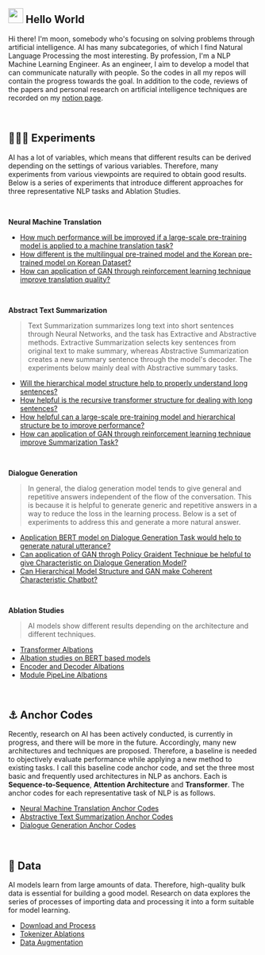## <img src="https://emojis.slackmojis.com/emojis/images/1531849430/4246/blob-sunglasses.gif?1531849430" width="30"/> Hello World
Hi there! I'm moon, somebody who's focusing on solving problems through artificial intelligence. AI has many subcategories, of which I find Natural Language Processing the most interesting. By profession, I'm a NLP Machine Learning Engineer. As an engineer, I aim to develop a model that can communicate naturally with people. So the codes in all my repos will contain the progress towards the goal. In addition to the code, reviews of the papers and personal research on artificial intelligence techniques are recorded on my <a href="">notion page</a>.

<br>

## 👨🏻‍🔬 Experiments
AI has a lot of variables, which means that different results can be derived depending on the settings of various variables. Therefore, many experiments from various viewpoints are required to obtain good results. Below is a series of experiments that introduce different approaches for three representative NLP tasks and Ablation Studies. 

<br>

**Neural Machine Translation**
* <a href="https://github.com/moon23k/NMT_Basics">How much performance will be improved if a large-scale pre-training model is applied to a machine translation task?</a>
* <a href="https://github.com/moon23k/NMT_Basics">How different is the multilingual pre-trained model and the Korean pre-trained model on Korean Dataset?</a>
* <a href="https://github.com/moon23k/NMT_Basics">How can application of GAN through reinforcement learning technique improve translation quality?</a>

<br>

**Abstract Text Summarization**

> Text Summarization summarizes long text into short sentences through Neural Networks, and the task has Extractive and Abstractive methods. Extractive Summarization selects key sentences from original text to make summary, whereas Abstractive Summarization creates a new summary sentence through the model's decoder. The experiments below mainly deal with Abstractive summary tasks.


* <a href="https://github.com/moon23k/NMT_Basics">Will the hierarchical model structure help to properly understand long sentences?</a>
* <a href="https://github.com/moon23k/NMT_Basics">How helpful is the recursive transformer structure for dealing with long sentences?</a>
* <a href="https://github.com/moon23k/NMT_Basics">How helpful can a large-scale pre-training model and hierarchical structure be to improve performance?</a>
* <a href="https://github.com/moon23k/NMT_Basics">How can application of GAN through reinforcement learning technique improve Summarization Task?</a>

<br>

**Dialogue Generation**
> In general, the dialog generation model tends to give general and repetitive answers independent of the flow of the conversation. This is because it is helpful to generate generic and repetitive answers in a way to reduce the loss in the learning process. Below is a set of experiments to address this and generate a more natural answer.

* <a href="https://github.com/moon23k/NMT_Basics">Application BERT model on Dialogue Generation Task would help to generate natural utterance?</a>
* <a href="https://github.com/moon23k/NMT_Basics">Can application of GAN throgh Policy Graident Technique be helpful to give Characteristic on Dialogue Generation Model?</a>
* <a href="https://github.com/moon23k/NMT_Basics">Can Hierarchical Model Structure and GAN make Coherent Characteristic Chatbot?</a>

<br>

**Ablation Studies**
> AI models show different results depending on the architecture and different techniques.

* <a href="https://github.com/moon23k/NMT_Basics">Transformer Albations</a>
* <a href="https://github.com/moon23k/NMT_Basics">Albation studies on BERT based models</a>
* <a href="https://github.com/moon23k/NMT_Basics">Encoder and Decoder Albations</a>
* <a href="https://github.com/moon23k/NMT_Basics">Module PipeLine Albations</a>


<br>

## ⚓ Anchor Codes
Recently, research on AI has been actively conducted, is currently in progress, and there will be more in the future. Accordingly, many new architectures and techniques are proposed. Therefore, a baseline is needed to objectively evaluate performance while applying a new method to existing tasks. I call this baseline code anchor code, and set the three most basic and frequently used architectures in NLP as anchors. Each is **Sequence-to-Sequence**, **Attention Architecture** and **Transformer**. The anchor codes for each representative task of NLP is as follows.

* <a href="https://github.com/moon23k/NMT_Basics">Neural Machine Translation Anchor Codes</a>
* <a href="https://github.com/moon23k/SUM_Basics">Abstractive Text Summarization Anchor Codes</a>
* <a href="https://github.com/moon23k/Chat_Basics">Dialogue Generation Anchor Codes</a>

<br>


## 💾 Data
AI models learn from large amounts of data. Therefore, high-quality bulk data is essential for building a good model. Research on data explores the series of processes of importing data and processing it into a form suitable for model learning.

* <a href="https://github.com/moon23k/NMT_Basics">Download and Process</a>
* <a href="https://github.com/moon23k/NMT_Basics">Tokenizer Ablations</a>
* <a href="https://github.com/moon23k/NMT_Basics">Data Augmentation</a>
